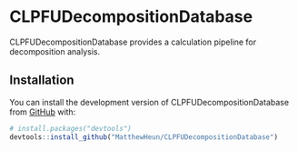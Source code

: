
<!-- README.md is generated from README.Rmd. Please edit that file -->

# CLPFUDecompositionDatabase

<!-- badges: start -->
<!-- badges: end -->

CLPFUDecompositionDatabase provides a calculation pipeline for
decomposition analysis.

## Installation

You can install the development version of CLPFUDecompositionDatabase
from [GitHub](https://github.com/) with:

``` r
# install.packages("devtools")
devtools::install_github("MatthewHeun/CLPFUDecompositionDatabase")
```
